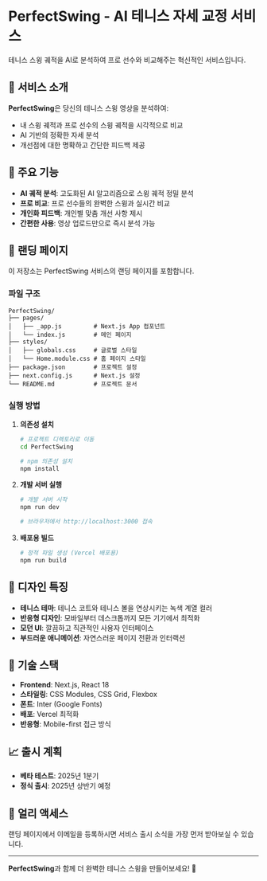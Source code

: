 # PerfectSwing - AI 테니스 자세 교정 서비스

테니스 스윙 궤적을 AI로 분석하여 프로 선수와 비교해주는 혁신적인 서비스입니다.

## 🎾 서비스 소개

**PerfectSwing**은 당신의 테니스 스윙 영상을 분석하여:

- 내 스윙 궤적과 프로 선수의 스윙 궤적을 시각적으로 비교
- AI 기반의 정확한 자세 분석
- 개선점에 대한 명확하고 간단한 피드백 제공

## 🚀 주요 기능

- **AI 궤적 분석**: 고도화된 AI 알고리즘으로 스윙 궤적 정밀 분석
- **프로 비교**: 프로 선수들의 완벽한 스윙과 실시간 비교
- **개인화 피드백**: 개인별 맞춤 개선 사항 제시
- **간편한 사용**: 영상 업로드만으로 즉시 분석 가능

## 📱 랜딩 페이지

이 저장소는 PerfectSwing 서비스의 랜딩 페이지를 포함합니다.

### 파일 구조

```
PerfectSwing/
├── pages/
│   ├── _app.js         # Next.js App 컴포넌트
│   └── index.js        # 메인 페이지
├── styles/
│   ├── globals.css     # 글로벌 스타일
│   └── Home.module.css # 홈 페이지 스타일
├── package.json        # 프로젝트 설정
├── next.config.js      # Next.js 설정
└── README.md           # 프로젝트 문서
```

### 실행 방법

1. **의존성 설치**

   ```bash
   # 프로젝트 디렉토리로 이동
   cd PerfectSwing

   # npm 의존성 설치
   npm install
   ```

2. **개발 서버 실행**

   ```bash
   # 개발 서버 시작
   npm run dev

   # 브라우저에서 http://localhost:3000 접속
   ```

3. **배포용 빌드**

   ```bash
   # 정적 파일 생성 (Vercel 배포용)
   npm run build
   ```

## 🎨 디자인 특징

- **테니스 테마**: 테니스 코트와 테니스 볼을 연상시키는 녹색 계열 컬러
- **반응형 디자인**: 모바일부터 데스크톱까지 모든 기기에서 최적화
- **모던 UI**: 깔끔하고 직관적인 사용자 인터페이스
- **부드러운 애니메이션**: 자연스러운 페이지 전환과 인터랙션

## 🔧 기술 스택

- **Frontend**: Next.js, React 18
- **스타일링**: CSS Modules, CSS Grid, Flexbox
- **폰트**: Inter (Google Fonts)
- **배포**: Vercel 최적화
- **반응형**: Mobile-first 접근 방식

## 📈 출시 계획

- **베타 테스트**: 2025년 1분기
- **정식 출시**: 2025년 상반기 예정

## 📧 얼리 액세스

랜딩 페이지에서 이메일을 등록하시면 서비스 출시 소식을 가장 먼저 받아보실 수 있습니다.

---

**PerfectSwing**과 함께 더 완벽한 테니스 스윙을 만들어보세요! 🎾
